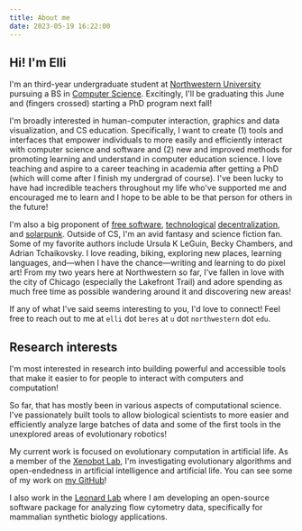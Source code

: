 ```yaml
---
title: About me
date: 2023-05-19 16:22:00
---
```


## Hi! I'm Elli

I'm an third-year undergraduate student at [Northwestern University](https://www.northwestern.edu/) pursuing a BS in [Computer Science](https://www.mccormick.northwestern.edu/computer-science/).
Excitingly, I'll be graduating this June and (fingers crossed) starting a PhD program next fall!

I'm broadly interested in human-computer interaction, graphics and data visualization, and CS education.
Specifically, I want to create (1) tools and interfaces that empower individuals to more easily and efficiently interact with computer science and software and (2) new and improved methods for promoting learning and understand in computer education science.
I love teaching and aspire to a career teaching in academia after getting a PhD (which will come after I finish my undergrad of course).
I've been lucky to have had incredible teachers throughout my life who've supported me and encouraged me to learn and I hope to be able to be that person for others in the future!

I'm also a big proponent of [free software](https://www.gnu.org/philosophy/free-sw.en.html), [technological](https://redecentralize.org) [decentralization](https://medium.com/daia/decentralized-ai-manifesto-e79de7ea78b2), and [solarpunk](https://www.re-des.org/a-solarpunk-manifesto/).
Outside of CS, I'm an avid fantasy and science fiction fan.
Some of my favorite authors include Ursula K LeGuin, Becky Chambers, and Adrian Tchaikovsky.
I love reading, biking, exploring new places, learning languages, and—when I have the chance—writing and learning to do pixel art!
From my two years here at Northwestern so far, I've fallen in love with the city of Chicago (especially the Lakefront Trail) and adore spending as much free time as possible wandering around it and discovering new areas!

If any of what I've said seems interesting to you, I'd love to connect!
Feel free to reach out to me at ```elli``` dot ```beres``` at ```u``` dot ```northwestern``` dot ```edu```.

## Research interests

I'm most interested in research into building powerful and accessible tools that make it easier to for people to interact with computers and computation!

So far, that has mostly been in various aspects of computational science.
I've passionately built tools to allow biological scientists to more easier and efficiently analyze large batches of data and some of the first tools in the unexplored areas of evolutionary robotics!

<!-- Going forward, I hope to continue working towards building tools that let people do computing more effectively and efficiently. -->
<!-- I would love to combine this passionate with my fascination for languages in the field of programming languages to help design programming languages that enable users to write easier, safer, less buggy, and more correct code! -->

My current work is focused on evolutionary computation in artificial life.
As a member of the [Xenobot Lab](https://www.xenobot.group), I'm investigating evolutionary algorithms and open-endedness in artificial intelligence and artificial life.
You can see some of my work on [my GitHub](https://www.github.com/ellifteria)!

I also work in the [Leonard Lab](https://www.leonard.northwestern.edu) where I  am developing an open-source software package for analyzing flow cytometry data, specifically for mammalian synthetic biology applications.
